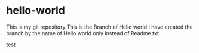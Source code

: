 # hello-world
This is my git repository
This is the Branch of Hello world
I have created the branch by the name of Hello world only instead of Readme.txt


test
